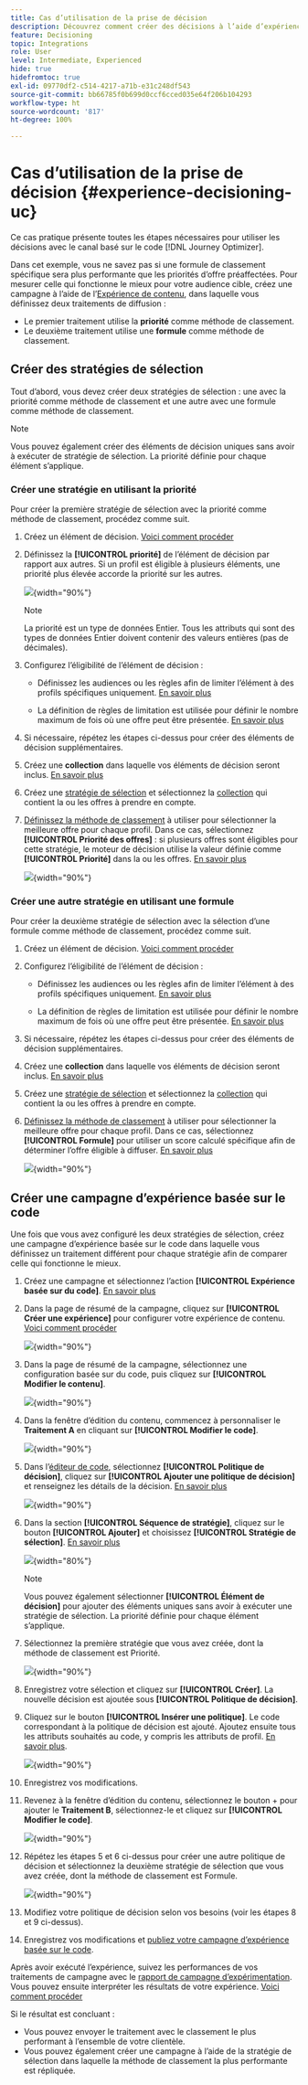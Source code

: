 ```yaml
---
title: Cas d’utilisation de la prise de décision
description: Découvrez comment créer des décisions à l’aide d’expériences avec le canal basé sur le code.
feature: Decisioning
topic: Integrations
role: User
level: Intermediate, Experienced
hide: true
hidefromtoc: true
exl-id: 09770df2-c514-4217-a71b-e31c248df543
source-git-commit: bb66785f0b699d0ccf6cced035e64f206b104293
workflow-type: ht
source-wordcount: '817'
ht-degree: 100%

---
```


# Cas d’utilisation de la prise de décision {#experience-decisioning-uc}

Ce cas pratique présente toutes les étapes nécessaires pour utiliser les décisions avec le canal basé sur le code [!DNL Journey Optimizer].

Dans cet exemple, vous ne savez pas si une formule de classement spécifique sera plus performante que les priorités d’offre préaffectées. Pour mesurer celle qui fonctionne le mieux pour votre audience cible, créez une campagne à l’aide de l’[Expérience de contenu](../content-management/content-experiment.md), dans laquelle vous définissez deux traitements de diffusion :

* Le premier traitement utilise la **priorité** comme méthode de classement.
* Le deuxième traitement utilise une **formule** comme méthode de classement.

## Créer des stratégies de sélection

Tout d’abord, vous devez créer deux stratégies de sélection : une avec la priorité comme méthode de classement et une autre avec une formule comme méthode de classement.

>[!NOTE]
>
>Vous pouvez également créer des éléments de décision uniques sans avoir à exécuter de stratégie de sélection. La priorité définie pour chaque élément s’applique.

### Créer une stratégie en utilisant la priorité

Pour créer la première stratégie de sélection avec la priorité comme méthode de classement, procédez comme suit.

1. Créez un élément de décision. [Voici comment procéder](items.md)

1. Définissez la **[!UICONTROL priorité]** de l’élément de décision par rapport aux autres. Si un profil est éligible à plusieurs éléments, une priorité plus élevée accorde la priorité sur les autres.

   ![](assets/exd-uc-item-priority.png){width="90%"}

   >[!NOTE]
   >
   >La priorité est un type de données Entier. Tous les attributs qui sont des types de données Entier doivent contenir des valeurs entières (pas de décimales).

1. Configurez l’éligibilité de l’élément de décision :

   * Définissez les audiences ou les règles afin de limiter l’élément à des profils spécifiques uniquement. [En savoir plus](items.md#eligibility)

   * La définition de règles de limitation est utilisée pour définir le nombre maximum de fois où une offre peut être présentée. [En savoir plus](items.md#capping)

1. Si nécessaire, répétez les étapes ci-dessus pour créer des éléments de décision supplémentaires.

1. Créez une **collection** dans laquelle vos éléments de décision seront inclus. [En savoir plus](collections.md)

1. Créez une [stratégie de sélection](selection-strategies.md#create-selection-strategy) et sélectionnez la [collection](collections.md) qui contient la ou les offres à prendre en compte.

1. [Définissez la méthode de classement](#select-ranking-method) à utiliser pour sélectionner la meilleure offre pour chaque profil. Dans ce cas, sélectionnez **[!UICONTROL Priorité des offres]** : si plusieurs offres sont éligibles pour cette stratégie, le moteur de décision utilise la valeur définie comme **[!UICONTROL Priorité]** dans la ou les offres. [En savoir plus](selection-strategies.md#offer-priority)

   ![](assets/exd-uc-strategy-priority.png){width="90%"}

### Créer une autre stratégie en utilisant une formule

Pour créer la deuxième stratégie de sélection avec la sélection d’une formule comme méthode de classement, procédez comme suit.

1. Créez un élément de décision. [Voici comment procéder](items.md)

   <!--Do you need to set the same **[!UICONTROL Priority]** as for the first decision item, or it won't be considered at all?-->

1. Configurez l’éligibilité de l’élément de décision :

   * Définissez les audiences ou les règles afin de limiter l’élément à des profils spécifiques uniquement. [En savoir plus](items.md#eligibility)

   * La définition de règles de limitation est utilisée pour définir le nombre maximum de fois où une offre peut être présentée. [En savoir plus](items.md#capping)

1. Si nécessaire, répétez les étapes ci-dessus pour créer des éléments de décision supplémentaires.

1. Créez une **collection** dans laquelle vos éléments de décision seront inclus. [En savoir plus](collections.md)

1. Créez une [stratégie de sélection](selection-strategies.md#create-selection-strategy) et sélectionnez la [collection](collections.md) qui contient la ou les offres à prendre en compte.

1. [Définissez la méthode de classement](#select-ranking-method) à utiliser pour sélectionner la meilleure offre pour chaque profil. Dans ce cas, sélectionnez **[!UICONTROL Formule]** pour utiliser un score calculé spécifique afin de déterminer l’offre éligible à diffuser. [En savoir plus](selection-strategies.md#ranking-formula)

   ![](assets/exd-uc-strategy-formula.png){width="90%"}

## Créer une campagne d’expérience basée sur le code

<!--To present the best dynamic offer and experience to your visitors on your website or mobile app, add a decision policy to a code-based campaign.

Define two delivery treatments each containing a different decision policy.-->

Une fois que vous avez configuré les deux stratégies de sélection, créez une campagne d’expérience basée sur le code dans laquelle vous définissez un traitement différent pour chaque stratégie afin de comparer celle qui fonctionne le mieux.

1. Créez une campagne et sélectionnez l’action **[!UICONTROL Expérience basée sur du code]**. [En savoir plus](../code-based/create-code-based.md)

1. Dans la page de résumé de la campagne, cliquez sur **[!UICONTROL Créer une expérience]** pour configurer votre expérience de contenu. [Voici comment procéder](../content-management/content-experiment.md)

   ![](assets/exd-uc-create-experiment.png){width="90%"}

1. Dans la page de résumé de la campagne, sélectionnez une configuration basée sur du code, puis cliquez sur **[!UICONTROL Modifier le contenu]**.

   ![](assets/exd-uc-edit-cbe-content.png){width="90%"}

1. Dans la fenêtre d’édition du contenu, commencez à personnaliser le **Traitement A** en cliquant sur **[!UICONTROL Modifier le code]**.

   ![](assets/exd-uc-experiment-treatment-a.png){width="90%"}

1. Dans l’[éditeur de code](../code-based/create-code-based.md#edit-code), sélectionnez **[!UICONTROL Politique de décision]**, cliquez sur **[!UICONTROL Ajouter une politique de décision]** et renseignez les détails de la décision. [En savoir plus](create-decision.md#add)

   ![](assets/decision-code-based-create.png){width="90%"}

1. Dans la section **[!UICONTROL Séquence de stratégie]**, cliquez sur le bouton **[!UICONTROL Ajouter]** et choisissez **[!UICONTROL Stratégie de sélection]**. [En savoir plus](create-decision.md#select)

   ![](assets/decision-code-based-strategy-sequence.png){width="80%"}

   >[!NOTE]
   >
   >Vous pouvez également sélectionner **[!UICONTROL Élément de décision]** pour ajouter des éléments uniques sans avoir à exécuter une stratégie de sélection. La priorité définie pour chaque élément s’applique.

1. Sélectionnez la première stratégie que vous avez créée, dont la méthode de classement est Priorité.

   ![](assets/exd-uc-experiment-strategy-priority.png){width="90%"}

1. Enregistrez votre sélection et cliquez sur **[!UICONTROL Créer]**. La nouvelle décision est ajoutée sous **[!UICONTROL Politique de décision]**.

1. Cliquez sur le bouton **[!UICONTROL Insérer une politique]**. Le code correspondant à la politique de décision est ajouté. Ajoutez ensuite tous les attributs souhaités au code, y compris les attributs de profil. [En savoir plus](create-decision.md#use-decision-policy).

   ![](assets/exd-uc-experiment-insert-policy.png){width="90%"}

1. Enregistrez vos modifications.

1. Revenez à la fenêtre d’édition du contenu, sélectionnez le bouton + pour ajouter le **Traitement B**, sélectionnez-le et cliquez sur **[!UICONTROL Modifier le code]**.

   ![](assets/exd-uc-experiment-treatment-b.png){width="90%"}

1. Répétez les étapes 5 et 6 ci-dessus pour créer une autre politique de décision et sélectionnez la deuxième stratégie de sélection que vous avez créée, dont la méthode de classement est Formule. <!--Do you need to create exactly the same content to compare only the ranking method?-->

   ![](assets/exd-uc-experiment-strategy-formula.png){width="90%"}

1. Modifiez votre politique de décision selon vos besoins (voir les étapes 8 et 9 ci-dessus).

1. Enregistrez vos modifications et [publiez votre campagne d’expérience basée sur le code](../code-based/publish-code-based.md).

Après avoir exécuté l’expérience, suivez les performances de vos traitements de campagne avec le [rapport de campagne d’expérimentation](../reports/campaign-global-report-cja-experimentation.md).<!-- and [report on decisioning](cja-reporting.md).--> Vous pouvez ensuite interpréter les résultats de votre expérience. [Voici comment procéder](../content-management/get-started-experiment.md#interpret-results)

Si le résultat est concluant :

* Vous pouvez envoyer le traitement avec le classement le plus performant à l’ensemble de votre clientèle.
* Vous pouvez également créer une campagne à l’aide de la stratégie de sélection dans laquelle la méthode de classement la plus performante est répliquée.